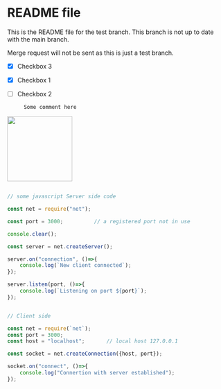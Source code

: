 # README file

This is the README file for the test branch. This branch is not up to date with the main branch.

Merge request will not be sent as this is just a test branch.

- [X] Checkbox 3
- [X] Checkbox 1
- [ ] Checkbox 2

		Some comment here

<img src="https://external-content.duckduckgo.com/iu/?u=http%3A%2F%2Fwww.newdesignfile.com%2Fpostpic%2F2014%2F09%2Fcomputer-programming-code-icon_334977.png&f=1&nofb=1" width="150">

```js

// some javascript Server side code

const net = require("net");

const port = 3000;			// a registered port not in use

console.clear();

const server = net.createServer();

server.on("connection", ()=>{
	console.log(`New client connected`);
});

server.listen(port, ()=>{
	console.log(`Listening on port ${port}`);
});


// Client side

const net = require(`net`);
const port = 3000;
const host = "localhost";		// local host 127.0.0.1

const socket = net.createConnection({host, port});

socket.on("connect", ()=>{
	console.log("Connertion with server established");
});


```